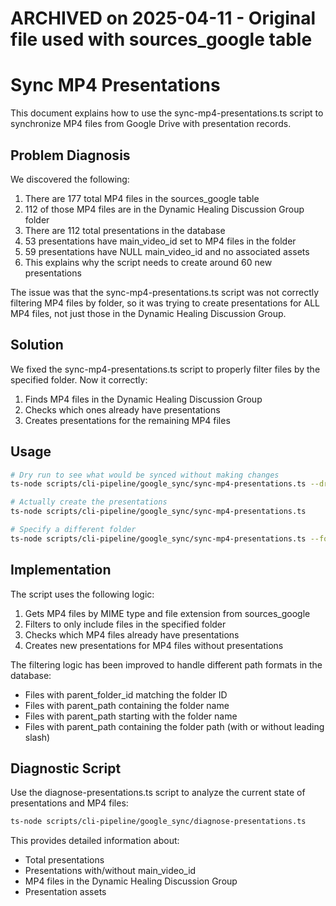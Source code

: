 # ARCHIVED on 2025-04-11 - Original file used with sources_google table
# Sync MP4 Presentations

This document explains how to use the sync-mp4-presentations.ts script to synchronize MP4 files from Google Drive with presentation records.

## Problem Diagnosis

We discovered the following:

1. There are 177 total MP4 files in the sources_google table
2. 112 of those MP4 files are in the Dynamic Healing Discussion Group folder
3. There are 112 total presentations in the database
4. 53 presentations have main_video_id set to MP4 files in the folder
5. 59 presentations have NULL main_video_id and no associated assets
6. This explains why the script needs to create around 60 new presentations

The issue was that the sync-mp4-presentations.ts script was not correctly filtering MP4 files by folder, so it was trying to create presentations for ALL MP4 files, not just those in the Dynamic Healing Discussion Group.

## Solution

We fixed the sync-mp4-presentations.ts script to properly filter files by the specified folder. Now it correctly:
1. Finds MP4 files in the Dynamic Healing Discussion Group
2. Checks which ones already have presentations
3. Creates presentations for the remaining MP4 files

## Usage

```bash
# Dry run to see what would be synced without making changes
ts-node scripts/cli-pipeline/google_sync/sync-mp4-presentations.ts --dry-run

# Actually create the presentations
ts-node scripts/cli-pipeline/google_sync/sync-mp4-presentations.ts

# Specify a different folder
ts-node scripts/cli-pipeline/google_sync/sync-mp4-presentations.ts --folder-id <folder-id>
```

## Implementation

The script uses the following logic:
1. Gets MP4 files by MIME type and file extension from sources_google
2. Filters to only include files in the specified folder
3. Checks which MP4 files already have presentations
4. Creates new presentations for MP4 files without presentations

The filtering logic has been improved to handle different path formats in the database:
- Files with parent_folder_id matching the folder ID
- Files with parent_path containing the folder name
- Files with parent_path starting with the folder name
- Files with parent_path containing the folder path (with or without leading slash)

## Diagnostic Script

Use the diagnose-presentations.ts script to analyze the current state of presentations and MP4 files:

```bash
ts-node scripts/cli-pipeline/google_sync/diagnose-presentations.ts
```

This provides detailed information about:
- Total presentations
- Presentations with/without main_video_id
- MP4 files in the Dynamic Healing Discussion Group
- Presentation assets